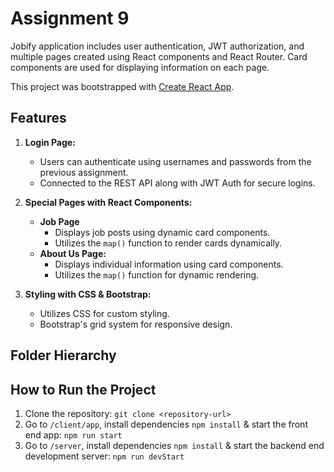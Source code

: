 # Assignment 9

Jobify application includes user authentication, JWT authorization, and multiple pages created using React components and React Router. Card components are used for displaying information on each page.

This project was bootstrapped with [Create React App](https://github.com/facebook/create-react-app).

## Features

1. **Login Page:**
   - Users can authenticate using usernames and passwords from the previous assignment.
   - Connected to the REST API along with JWT Auth for secure logins.

2. **Special Pages with React Components:**
   - **Job Page**
     - Displays job posts using dynamic card components.
     - Utilizes the `map()` function to render cards dynamically.
   - **About Us Page:**
     - Displays individual information using card components.
     - Utilizes the `map()` function for dynamic rendering.

3. **Styling with CSS & Bootstrap:**
   - Utilizes CSS for custom styling.
   - Bootstrap's grid system for responsive design.

## Folder Hierarchy


## How to Run the Project

1. Clone the repository: `git clone <repository-url>`
2. Go to `/client/app`, install dependencies `npm install` & start the front end app: `npm run start`
3. Go to `/server`, install dependencies `npm install` & start the backend end development server: `npm run devStart`
